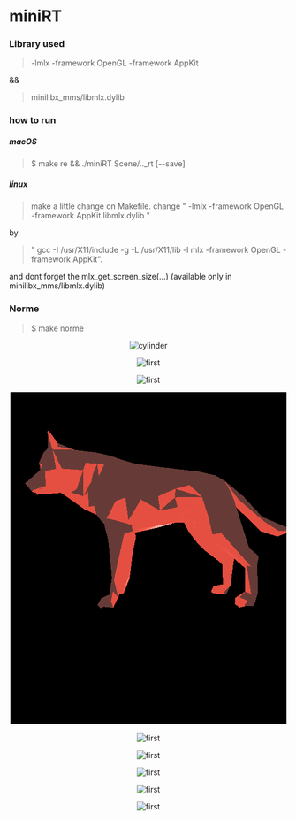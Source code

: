 # miniRT

### Library used
> -lmlx -framework OpenGL -framework AppKit

 &&
 
> minilibx_mms/libmlx.dylib

### how to run 
##### macOS
> $ make re && ./miniRT Scene/.._rt [--save]
##### linux
> make a little change on Makefile.
> change " -lmlx -framework OpenGL -framework AppKit libmlx.dylib " 

by

> " gcc -I /usr/X11/include -g -L /usr/X11/lib -l mlx -framework OpenGL -framework AppKit".

and dont forget the mlx_get_screen_size(...) (available only in minilibx_mms/libmlx.dylib)

### Norme 
> $ make norme
<p align="center">
  <img src="../images/cylinder.bmp" alt="cylinder" title="Screenshot">
</p>

<p align="center">
  <img src="../images/first.bmp" alt="first" title="Screenshot">
</p>

<p align="center">
  <img src="../images/miniRT copy 2.bmp" alt="first" title="Screenshot">
</p>
<p align="center">
  <img src="../images/wolf.bmp" alt="first" title="Screenshot">
</p>
<p align="center">
  <img src="../images/miniRT.bmp" alt="first" title="Screenshot">
</p>
<p align="center">
  <img src="../images/scene.bmp" alt="first" title="Screenshot">
</p>
<p align="center">
  <img src="../images/second.bmp" alt="first" title="Screenshot">
</p>
<p align="center">
  <img src="../images/square.bmp" alt="first" title="Screenshot">
</p>
<p align="center">
  <img src="../images/view.bmp" alt="first" title="Screenshot">
</p>
